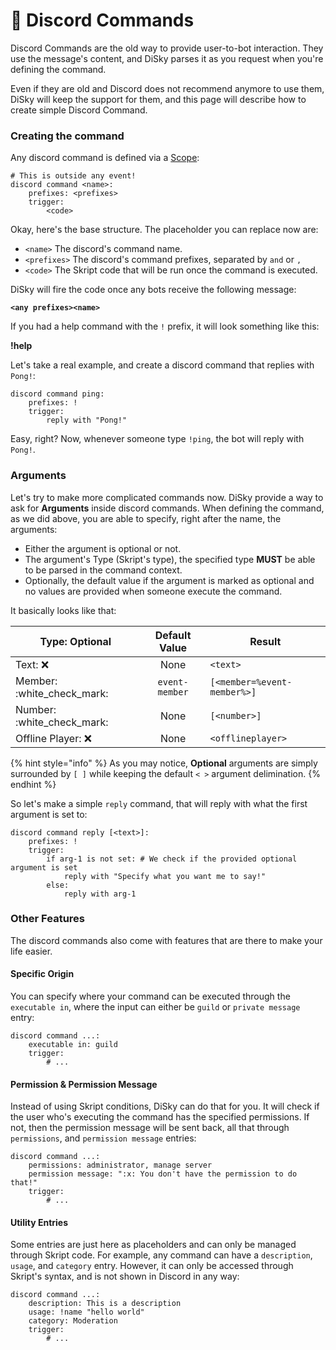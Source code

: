 # 📐 Discord Commands

Discord Commands are the old way to provide user-to-bot interaction. They use the message's content, and DiSky parses it as you request when you're defining the command.

Even if they are old and Discord does not recommend anymore to use them, DiSky will keep the support for them, and this page will describe how to create simple Discord Command.

### Creating the command

Any discord command is defined via a [Scope](../getting-started/bot-loading.md#scopes):&#x20;

```applescript
# This is outside any event!
discord command <name>:
    prefixes: <prefixes>
    trigger:
        <code>
```

Okay, here's the base structure. The placeholder you can replace now are:

* `<name>` The discord's command name.
* `<prefixes>` The discord's command prefixes, separated by `and` or `,`
* `<code>` The Skript code that will be run once the command is executed.

DiSky will fire the code once any bots receive the following message:

**`<any prefixes><name>`**

If you had a help command with the `!` prefix, it will look something like this:

**!help**

Let's take a real example, and create a discord command that replies with `Pong!`:

```applescript
discord command ping:
    prefixes: !
    trigger:
        reply with "Pong!"
```

Easy, right? Now, whenever someone type `!ping`, the bot will reply with `Pong!`.

### Arguments

Let's try to make more complicated commands now. DiSky provide a way to ask for **Arguments** inside discord commands. When defining the command, as we did above, you are able to specify, right after the name, the arguments:

* Either the argument is optional or not.
* The argument's Type (Skript's type), the specified type **MUST** be able to be parsed in the command context.
* Optionally, the default value if the argument is marked as optional and no values are provided when someone execute the command.

It basically looks like that:

| Type: Optional               |  Default Value | Result                      |
| ---------------------------- | :------------: | --------------------------- |
| Text: :x:                    |      None      | `<text>`                    |
| Member: :white\_check\_mark: | `event-member` | `[<member=%event-member%>]` |
| Number: :white\_check\_mark: |      None      | `[<number>]`                |
| Offline Player: :x:          |      None      | `<offlineplayer>`           |

{% hint style="info" %}
As you may notice, **Optional** arguments are simply surrounded by `[ ]` while keeping the default `< >` argument delimination.
{% endhint %}

So let's make a simple `reply` command, that will reply with what the first argument is set to:

```applescript
discord command reply [<text>]:
    prefixes: !
    trigger:
        if arg-1 is not set: # We check if the provided optional argument is set
            reply with "Specify what you want me to say!"
        else:
            reply with arg-1
```

### Other Features

The discord commands also come with features that are there to make your life easier.

#### Specific Origin

You can specify where your command can be executed through the `executable in`, where the input can either be `guild` or `private message` entry:

```applescript
discord command ...:
    executable in: guild
    trigger:
        # ...
```

#### Permission & Permission Message

Instead of using Skript conditions, DiSky can do that for you. It will check if the user who's executing the command has the specified permissions. If not, then the permission message will be sent back, all that through `permissions`, and `permission message` entries:

```applescript
discord command ...:
    permissions: administrator, manage server
    permission message: ":x: You don't have the permission to do that!"
    trigger:
        # ...
```

#### Utility Entries

Some entries are just here as placeholders and can only be managed through Skript code. For example, any command can have a `description`, `usage`, and `category` entry. However, it can only be accessed through Skript's syntax, and is not shown in Discord in any way:

```applescript
discord command ...:
    description: This is a description
    usage: !name "hello world"
    category: Moderation
    trigger:
        # ...
```
